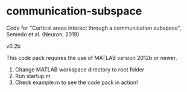 # communication-subspace
Code for "Cortical areas interact through a communication subspace", Semedo et al. (Neuron, 2019)

v0.2b

This code pack requires the use of MATLAB version 2012b or newer.


1) Change MATLAB workspace directory to root folder
2) Run startup.m
3) Check example.m to see the code pack in action!

